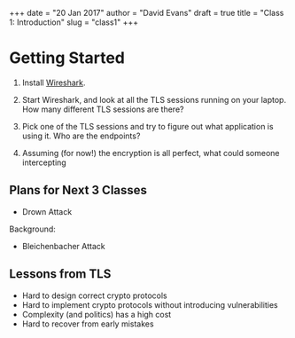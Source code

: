 +++
date = "20 Jan 2017"
author = "David Evans"
draft = true
title = "Class 1: Introduction"
slug = "class1"
+++


# Getting Started

1. Install [Wireshark](https://www.wireshark.org/download.html).

2. Start Wireshark, and look at all the TLS sessions running on your
laptop.  How many different TLS sessions are there? 

3. Pick one of the TLS sessions and try to figure out what application
is using it.  Who are the endpoints?

4. Assuming (for now!) the encryption is all perfect, what could someone intercepting 


## Plans for Next 3 Classes

- Drown Attack

Background:
- Bleichenbacher Attack


## Lessons from TLS

- Hard to design correct crypto protocols
- Hard to implement crypto protocols without introducing vulnerabilities
- Complexity (and politics) has a high cost
- Hard to recover from early mistakes





